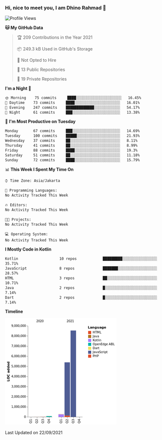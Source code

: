 ### Hi, nice to meet you, I am Dhino Rahmad 👋
<!--START_SECTION:waka-->
![Profile Views](http://img.shields.io/badge/Profile%20Views-20-blue)

**🐱 My GitHub Data** 

> 🏆 209 Contributions in the Year 2021
 > 
> 📦 249.3 kB Used in GitHub's Storage 
 > 
> 🚫 Not Opted to Hire
 > 
> 📜 13 Public Repositories 
 > 
> 🔑 19 Private Repositories  
 > 
**I'm a Night 🦉** 

```text
🌞 Morning    75 commits     ████░░░░░░░░░░░░░░░░░░░░░   16.45% 
🌆 Daytime    73 commits     ████░░░░░░░░░░░░░░░░░░░░░   16.01% 
🌃 Evening    247 commits    █████████████░░░░░░░░░░░░   54.17% 
🌙 Night      61 commits     ███░░░░░░░░░░░░░░░░░░░░░░   13.38%

```
📅 **I'm Most Productive on Tuesday** 

```text
Monday       67 commits     ███░░░░░░░░░░░░░░░░░░░░░░   14.69% 
Tuesday      100 commits    █████░░░░░░░░░░░░░░░░░░░░   21.93% 
Wednesday    37 commits     ██░░░░░░░░░░░░░░░░░░░░░░░   8.11% 
Thursday     41 commits     ██░░░░░░░░░░░░░░░░░░░░░░░   8.99% 
Friday       88 commits     ████░░░░░░░░░░░░░░░░░░░░░   19.3% 
Saturday     51 commits     ██░░░░░░░░░░░░░░░░░░░░░░░   11.18% 
Sunday       72 commits     ████░░░░░░░░░░░░░░░░░░░░░   15.79%

```


📊 **This Week I Spent My Time On** 

```text
⌚︎ Time Zone: Asia/Jakarta

💬 Programming Languages: 
No Activity Tracked This Week

🔥 Editors: 
No Activity Tracked This Week

🐱‍💻 Projects: 
No Activity Tracked This Week

💻 Operating System: 
No Activity Tracked This Week

```

**I Mostly Code in Kotlin** 

```text
Kotlin                   10 repos            █████████░░░░░░░░░░░░░░░░   35.71% 
JavaScript               8 repos             ███████░░░░░░░░░░░░░░░░░░   28.57% 
HTML                     3 repos             ██░░░░░░░░░░░░░░░░░░░░░░░   10.71% 
Java                     2 repos             █░░░░░░░░░░░░░░░░░░░░░░░░   7.14% 
Dart                     2 repos             █░░░░░░░░░░░░░░░░░░░░░░░░   7.14%

```


**Timeline**

![Chart not found](https://raw.githubusercontent.com/Dhino12/Dhino12/master/charts/bar_graph.png) 


 Last Updated on 22/09/2021
<!--END_SECTION:waka-->
 
